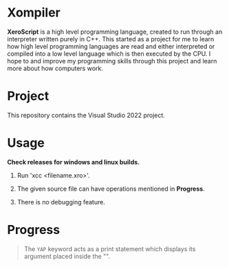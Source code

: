 # Xompiler

<b>XeroScript</b> is a high level programming language, created to run through an interpreter written purely in C++. This started as a project for me to learn how high level programming languages are read and either interpreted or compiled into a low level language which is then executed by the CPU. I hope to and improve my programming skills through this project and learn more about how computers work.

<h1>Project</h1>

This repository contains the Visual Studio 2022 project.

<h1>Usage</h1>

<b>Check releases for windows and linux builds.</b>

1. Run 'xcc <filename.xro>'.

2. The given source file can have operations mentioned in <b>Progress</b>.

3. There is no debugging feature.

<h1>Progress</h1>

> The `YAP` keyword acts as a print statement which displays its argument placed inside the "".
